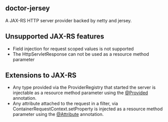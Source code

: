 doctor-jersey
-------------
A JAX-RS HTTP server provider backed by netty and jersey.

## Unsupported JAX-RS features

- Field injection for request scoped values is not supported
- The HttpServletResponse can not be used as a resource method parameter

## Extensions to JAX-RS

- Any type provided via the ProviderRegistry that started the server is injectable as a resource method parameter using
  the [@Provided](/src/main/java/vest/doctor/jersey/Provided.java) annotation.
- Any attribute attached to the request in a filter, via ContainerRequestContext.setProperty is injected as a resource
  method parameter using the [@Attribute](/src/main/java/vest/doctor/jersey/Attribute.java) annotation.